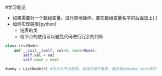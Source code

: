 #学习笔记 
+ 如果需要对一个数组变量，进行原地操作，要在数组变量名字的后面加上[:]
+ 如何实现链表\[python\]
    + 链表的类
    + 哑节点的使用可以避免代码进行冗余的判断
```python
class ListNode:
    def __init__(self, val=0, next=None):
        self.val = val
        self.next = next

dummy = ListNode(0) #作为头节点使用，具体的值不重要，最后输出dummy.next即可
```

    

